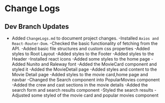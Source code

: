 # Change Logs

## Dev Branch Updates

- Added `ChangeLogs.md` to document project changes.
  -Installed `Axios and React-Router-Dom`.
  -Checked the basic functionality of fetching from the API.
  -Added basic file structures and custom css properties
  -Added styles to Root Layout
  -Added styles to the Footer
  -Added styles to the Header
  -Installed react icons
  -Added some styles to the home page
  -Added Nunito and Raleway font
  -Added the MovieCard component and styled it
  -Added the MovieDetail page
  -Added styles and content to the Movie Detail page
  -Added styles to the movie card,home page and navbar
  -Changed the Search component into PopularMovies component
  -Added the crew and cast sections in the movie details
  -Added the search form and search results component
  -Styled the search results
  -Adjusted some styled of the movie card and popular movies component
